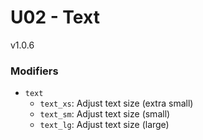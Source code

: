 # U02 - Text
v1.0.6

### Modifiers
* `text`
    * `text_xs`: Adjust text size (extra small)
    * `text_sm`: Adjust text size (small)
    * `text_lg`: Adjust text size (large)
